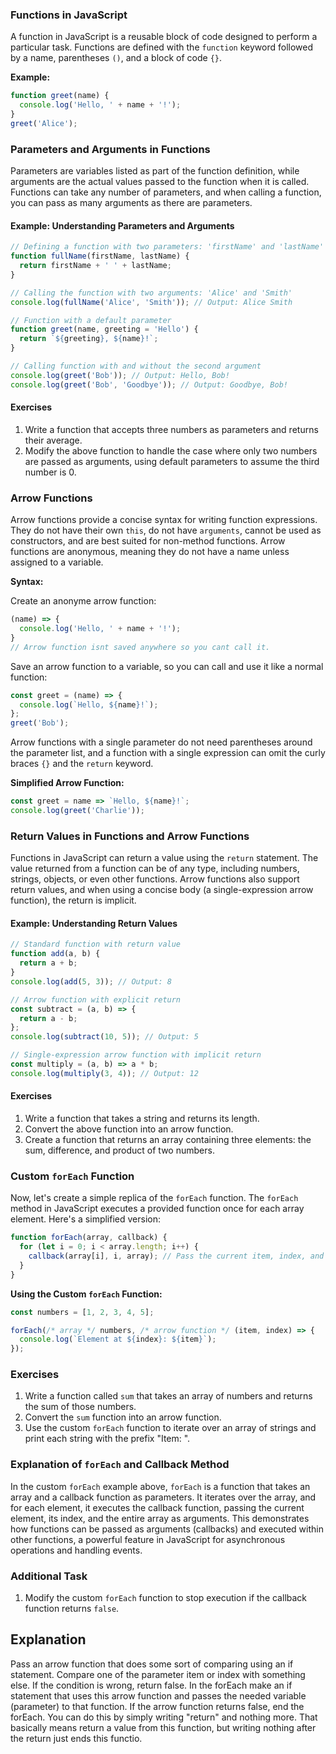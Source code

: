 ### Functions in JavaScript

A function in JavaScript is a reusable block of code designed to perform a particular task. Functions are defined with the `function` keyword followed by a name, parentheses `()`, and a block of code `{}`.

**Example:**

```javascript
function greet(name) {
  console.log('Hello, ' + name + '!');
}
greet('Alice');
```

### Parameters and Arguments in Functions

Parameters are variables listed as part of the function definition, while arguments are the actual values passed to the function when it is called. Functions can take any number of parameters, and when calling a function, you can pass as many arguments as there are parameters.

#### Example: Understanding Parameters and Arguments

```javascript
// Defining a function with two parameters: 'firstName' and 'lastName'
function fullName(firstName, lastName) {
  return firstName + ' ' + lastName;
}

// Calling the function with two arguments: 'Alice' and 'Smith'
console.log(fullName('Alice', 'Smith')); // Output: Alice Smith

// Function with a default parameter
function greet(name, greeting = 'Hello') {
  return `${greeting}, ${name}!`;
}

// Calling function with and without the second argument
console.log(greet('Bob')); // Output: Hello, Bob!
console.log(greet('Bob', 'Goodbye')); // Output: Goodbye, Bob!
```

#### Exercises

1. Write a function that accepts three numbers as parameters and returns their average.
2. Modify the above function to handle the case where only two numbers are passed as arguments, using default parameters to assume the third number is 0.

### Arrow Functions

Arrow functions provide a concise syntax for writing function expressions. They do not have their own `this`, do not have `arguments`, cannot be used as constructors, and are best suited for non-method functions. Arrow functions are anonymous, meaning they do not have a name unless assigned to a variable.

**Syntax:**

Create an anonyme arrow function:
```javascript
(name) => {
  console.log('Hello, ' + name + '!');
}
// Arrow function isnt saved anywhere so you cant call it.
```

Save an arrow function to a variable, so you can call and use it like a normal function:
```javascript
const greet = (name) => {
  console.log(`Hello, ${name}!`);
};
greet('Bob');
```

Arrow functions with a single parameter do not need parentheses around the parameter list, and a function with a single expression can omit the curly braces `{}` and the `return` keyword.

**Simplified Arrow Function:**

```javascript
const greet = name => `Hello, ${name}!`;
console.log(greet('Charlie'));
```

### Return Values in Functions and Arrow Functions

Functions in JavaScript can return a value using the `return` statement. The value returned from a function can be of any type, including numbers, strings, objects, or even other functions. Arrow functions also support return values, and when using a concise body (a single-expression arrow function), the return is implicit.

#### Example: Understanding Return Values

```javascript
// Standard function with return value
function add(a, b) {
  return a + b;
}
console.log(add(5, 3)); // Output: 8

// Arrow function with explicit return
const subtract = (a, b) => {
  return a - b;
};
console.log(subtract(10, 5)); // Output: 5

// Single-expression arrow function with implicit return
const multiply = (a, b) => a * b;
console.log(multiply(3, 4)); // Output: 12
```

#### Exercises

1. Write a function that takes a string and returns its length.
2. Convert the above function into an arrow function.
3. Create a function that returns an array containing three elements: the sum, difference, and product of two numbers.

### Custom `forEach` Function

Now, let's create a simple replica of the `forEach` function. The `forEach` method in JavaScript executes a provided function once for each array element. Here's a simplified version:

```javascript
function forEach(array, callback) {
  for (let i = 0; i < array.length; i++) {
    callback(array[i], i, array); // Pass the current item, index, and the entire array to the callback
  }
}
```

**Using the Custom `forEach` Function:**

```javascript
const numbers = [1, 2, 3, 4, 5];

forEach(/* array */ numbers, /* arrow function */ (item, index) => {
  console.log(`Element at ${index}: ${item}`);
});
```

### Exercises

1. Write a function called `sum` that takes an array of numbers and returns the sum of those numbers.
2. Convert the `sum` function into an arrow function.
3. Use the custom `forEach` function to iterate over an array of strings and print each string with the prefix "Item: ".

### Explanation of `forEach` and Callback Method

In the custom `forEach` example above, `forEach` is a function that takes an array and a callback function as parameters. It iterates over the array, and for each element, it executes the callback function, passing the current element, its index, and the entire array as arguments. This demonstrates how functions can be passed as arguments (callbacks) and executed within other functions, a powerful feature in JavaScript for asynchronous operations and handling events.

### Additional Task

1. Modify the custom `forEach` function to stop execution if the callback function returns `false`.

## Explanation

Pass an arrow function that does some sort of comparing using an if statement. Compare one of the parameter item or index with something else. If the condition is wrong, return false. In the forEach make an if statement that uses this arrow function and passes the needed variable (parameter) to that function. If the arrow function returns false, end the forEach. You can do this by simply writing "return" and nothing more. That basically means return a value from this function, but writing nothing after the return just ends this functio.
